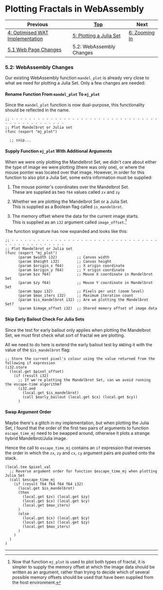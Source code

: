 # Plotting Fractals in WebAssembly

| Previous | [Top](/chriswhealy/plotting-fractals-in-webassembly) | Next
|---|---|---
| [4: Optimised WAT Implementation](/chriswhealy/FractalWASM/04%20WAT%20Optimised%20Implementation/) | [5: Plotting a Julia Set](/chriswhealy/FractalWASM/05%20MB%20Julia%20Set/) | [6: Zooming In](/chriswhealy/FractalWASM/06%20Zoom%20Image/)
| [5.1 Web Page Changes](/chriswhealy/FractalWASM/05%20MB%20Julia%20Set/01/) | 5.2: WebAssembly Changes |

### 5.2: WebAssembly Changes

Our existing WebAssembly function `mandel_plot` is already very close to what we need for plotting a Julia Set.
Only a few changes are needed:

#### Rename Function From `mandel_plot` To `mj_plot`

Since the `mandel_plot` function is now dual-purpose, this functionality should be reflected in the name.

```wast
;; - - - - - - - - - - - - - - - - - - - - - - - - - - - - - - - - - - - - - - - - - - - - - - - -
;; Plot Mandelbrot or Julia set
(func (export "mj_plot")

  ;; snip...
```

#### Supply Function `mj_plot` With Additional Arguments

When we were only plotting the Mandelbrot Set, we didn't care about either the type of image we were plotting (there was only one), or where the mouse pointer was located over that image.
However, in order for this function to also plot a Julia Set, some extra information must be supplied:

1. The mouse pointer's coordinates over the Mandelbrot Set.<br>These are supplied as two `f64` values called `zx` and `zy`

1. Whether we are plotting the Mandelbrot Set or a Julia Set.<br>This is supplied as a Boolean flag called `is_mandelbrot`.

1. The memory offset where the data for the current image starts.<br>This is supplied as an `i32` argument called `image_offset`.[^1]

The function signature has now expanded and looks like this:

```wast
;; - - - - - - - - - - - - - - - - - - - - - - - - - - - - - - - - - - - - - - - - - - - - - - - -
;; Plot Mandelbrot or Julia set
(func (export "mj_plot")
      (param $width i32)         ;; Canvas width
      (param $height i32)        ;; Canvas height
      (param $origin_x f64)      ;; X origin coordinate
      (param $origin_y f64)      ;; Y origin coordinate
      (param $zx f64)            ;; Mouse X coordinate in Mandelbrot Set
      (param $zy f64)            ;; Mouse Y coordinate in Mandelbrot Set
      (param $ppu i32)           ;; Pixels per unit (zoom level)
      (param $max_iters i32)     ;; Maximum iteration count
      (param $is_mandelbrot i32) ;; Are we plotting the Mandelbrot Set?
      (param $image_offset i32)  ;; Shared memory offset of image data
```

#### Skip Early Bailout Check For Julia Sets

Since the test for early bailout only applies when plotting the Mandelbrot Set, we must first check what sort of fractal we are plotting.

All we need to do here is extend the early bailout test by `AND`ing it with the value of the `$is_mandelbrot` flag:

```wast
;; Store the current pixel's colour using the value returned from the following if expression
(i32.store
  (local.get $pixel_offset)
    (if (result i32)
      ;; If we're plotting the Mandelbrot Set, can we avoid running the escape-time algorithm?
      (i32.and
        (local.get $is_mandelbrot)
        (call $early_bailout (local.get $cx) (local.get $cy))
      )
```

#### Swap Argument Order

Maybe there's a glitch in my implementation, but when plotting the Julia Set, I found that the order of the first two pairs of arguments to function `escape_time_mj` need to be swapped around, otherwise it plots a strange hybrid Mandelbrot/Julia image.

Hence the call to `escape_time_mj` contains an `if` expression that reverses the order in which the `zx`, `zy` and `cx`, `cy` argument pairs are pushed onto the stack.

```wast
(local.tee $pixel_val
  ;; Reverse argument order for function $escape_time_mj when plotting Julia Set
  (call $escape_time_mj
    (if (result f64 f64 f64 f64 i32)
      (local.get $is_mandelbrot)
      (then
        (local.get $zx) (local.get $zy)
        (local.get $cx) (local.get $cy)
        (local.get $max_iters)
      )
      (else
        (local.get $cx) (local.get $cy)
        (local.get $zx) (local.get $zy)
        (local.get $max_iters)
      )
    )
  )
)
```

---

[^1]: Now that function `mj_plot` is used to plot both types of fractal, it is simpler to supply the memory offset at which the image data should be written as an argument, rather than trying to decide which of several possible memory offsets should be used that have been supplied from the host environment.
